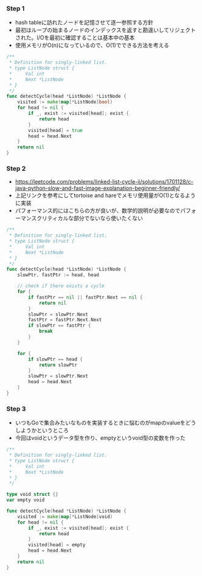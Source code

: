 ### Step 1
- hash tableに訪れたノードを記憶させて逐一参照する方針
- 最初はループの始まるノードのインデックスを返すと勘違いしてリジェクトされた。I/Oを最初に確認することは基本中の基本
- 使用メモリがO(n)になっているので、O(1)でできる方法を考える

```Go
/**
 * Definition for singly-linked list.
 * type ListNode struct {
 *     Val int
 *     Next *ListNode
 * }
 */
func detectCycle(head *ListNode) *ListNode {
    visited := make(map[*ListNode]bool)
    for head != nil {
        if _, exist := visited[head]; exist {
            return head
        }
        visited[head] = true
        head = head.Next
    }
    return nil
}
```

### Step 2
- https://leetcode.com/problems/linked-list-cycle-ii/solutions/1701128/c-java-python-slow-and-fast-image-explanation-beginner-friendly/
- 上記リンクを参考にしてtortoise and hareでメモリ使用量がO(1)となるように実装
- パフォーマンス的にはこちらの方が良いが、数学的説明が必要なのでパフォーマンスクリティカルな部分でないなら使いたくない

```Go
/**
 * Definition for singly-linked list.
 * type ListNode struct {
 *     Val int
 *     Next *ListNode
 * }
 */
func detectCycle(head *ListNode) *ListNode {
    slowPtr, fastPtr := head, head

    // check if there exists a cycle
    for {
        if fastPtr == nil || fastPtr.Next == nil {
            return nil
        }
        slowPtr = slowPtr.Next
        fastPtr = fastPtr.Next.Next
        if slowPtr == fastPtr {
            break
        }
    }

    for {
        if slowPtr == head {
            return slowPtr
        }
        slowPtr = slowPtr.Next
        head = head.Next
    }
}
```

### Step 3
- いつもGoで集合みたいなものを実装するときに悩むのがmapのvalueをどうしようかというところ
- 今回はvoidというデータ型を作り、emptyというvoid型の変数を作った

```Go
/**
 * Definition for singly-linked list.
 * type ListNode struct {
 *     Val int
 *     Next *ListNode
 * }
 */

type void struct {}
var empty void

func detectCycle(head *ListNode) *ListNode {
    visited := make(map[*ListNode]void)
    for head != nil {
        if _, exist := visited[head]; exist {
            return head
        }
        visited[head] = empty
        head = head.Next
    }
    return nil
}
```

